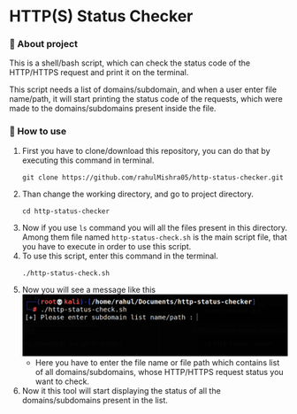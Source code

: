 # HTTP(S) Status Checker
### 📝 About project
This is a shell/bash script, which can check the status code of the HTTP/HTTPS request and print it on the terminal.

This script needs a list of domains/subdomain, and when a user enter file name/path, it will start printing the status code of the requests, which were made to the domains/subdomains present inside the file.

### 🧱 How to use
1. First you have to clone/download this repository, you can do that by executing this command in terminal.
    ```shell
    git clone https://github.com/rahulMishra05/http-status-checker.git
    ```
2. Than change the working directory, and go to project directory.
    ```shell
    cd http-status-checker
    ```
3. Now if you use `ls` command you will all the files present in this directory. Among them file named `http-status-check.sh` is the main script file, that you have to execute in order to use this script.
4. To use this script, enter this command in the terminal.
    ```shell
    ./http-status-check.sh
    ```
5. Now you will see a message like this 
    ![Image-one](./assets/image1.png)
    - Here you have to enter the file name or file path which contains list of all domains/subdomains, whose HTTP/HTTPS request status you want to check.
6. Now it this tool will start displaying the status of all the domains/subdomains present in the list.
